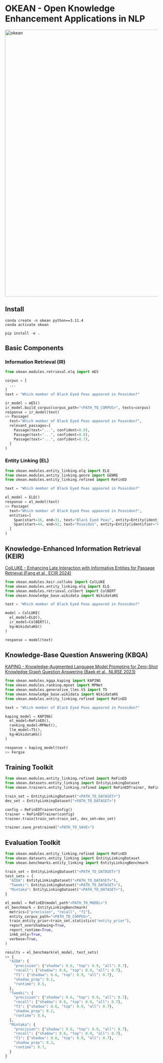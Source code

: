 # OKEAN - Open Knowledge Enhancement Applications in NLP

<img width="879" alt="okean" src="https://github.com/panuthept/OKEAN/assets/28400944/62ddb72d-e977-469c-8fde-380227724213">

## Install
```
conda create -n okean python==3.11.4
conda activate okean

pip install -e .
```

## Basic Components

### Information Retrieval (IR)

```python
from okean.modules.retrieval.elq import mE5

corpus = [
  ...
]
text = "Which member of Black Eyed Peas appeared in Poseidon?"

ir_model = mE5()
ir_model.build_corpus(corpus_path="<PATH_TO_CORPUS>", texts=corpus)
response = ir_model(text)
>> Passage(
  text="Which member of Black Eyed Peas appeared in Poseidon?",
  relevant_passages=[
    Passage(text="...", confident=0.9),
    Passage(text="...", confident=0.8),
    Passage(text="...", confident=0.7),
  ]
)
```

### Entity Linking (EL)

```python
from okean.modules.entity_linking.elq import ELQ
from okean.modules.entity_linking.genre import GENRE
from okean.modules.entity_linking.refined import ReFinED

text = "Which member of Black Eyed Peas appeared in Poseidon?"

el_model = ELQ()
response = el_model(text)
>> Passage(
  text="Which member of Black Eyed Peas appeared in Poseidon?",
  entities=[
    Span(start=16, end=31, text="Black Eyed Peas", entity=Entity(identifier="Q134541")),
    Span(start=44, end=52, text="Poseidon", entity=Entity(identifier="Q906633")),
  ]
)
```

## Knowledge-Enhanced Information Retrieval (KEIR)

[ColLUKE - Enhancing Late Interaction with Informative Entities for Passage Retrieval (Fang et al., ECIR 2024)](https://keirworkshop.github.io/assets/files/keir_4.pdf)

```python
from okean.modules.keir.colluke import ColLUKE
from okean.modules.entity_linking.elq import ELQ
from okean.modules.retrieval.colbert import ColBERT
from okean.knowledge_base.wikidata import WikidataKG

text = "Which member of Black Eyed Peas appeared in Poseidon?"

model = ColLUKE(
  el_model=ELQ(),
  ir_model=ColBERT(),
  kg=WikidataKG()
)

response = model(text)
```

## Knowledge-Base Question Answering (KBQA)

[KAPING - Knowledge-Augmented Language Model Prompting for Zero-Shot Knowledge Graph Question Answering (Baek et al., NLRSE 2023)](https://aclanthology.org/2023.nlrse-1.7)

```python
from okean.modules.kgqa.kaping import KAPING
from okean.modules.ranking.mpnet import MPNet
from okean.modules.generative_llms.t5 import T5
from okean.knowledge_base.wikidata import WikidataKG
from okean.modules.entity_linking.refined import ReFinED

text = "Which member of Black Eyed Peas appeared in Poseidon?"

kaping_model = KAPING(
  el_model=ReFinED(),
  ranking_model=MPNet(),
  llm_model=T5(),
  kg=WikidataKG()
)

response = kaping_model(text)
>> Fergie
```

## Training Toolkit
```python
from okean.modules.entity_linking.refined import ReFinED
from okean.datasets.entity_linking import EntityLinkingDataset
from okean.trainers.entity_linking.refined import ReFinEDTrainer, ReFinEDTrainerConfig

train_set = EntityLinkingDataset("<PATH_TO_DATASET>")
dev_set = EntityLinkingDataset("<PATH_TO_DATASET>")

config = ReFinEDTrainerConfig()
trainer = ReFinEDTrainer(config)
trainer.train(train_set=train_set, dev_set=dev_set)

trainer.save_pretrained("<PATH_TO_SAVE>")
```

## Evaluation Toolkit
```python
from okean.modules.entity_linking.refined import ReFinED
from okean.datasets.entity_linking import EntityLinkingDataset
from okean.benchmarks.entity_linking import EntityLinkingBenchmark

train_set = EntityLinkingDataset("<PATH_TO_DATASET>") 
test_sets = {
  "AIDA": EntityLinkingDataset("<PATH_TO_DATASET>"),
  "Tweeki": EntityLinkingDataset("<PATH_TO_DATASET>"),
  "Mintaka": EntityLinkingDataset("<PATH_TO_DATASET>"),
}

el_model = ReFinED(model_path"<PATH_TO_MODEL>")
el_benchmark = EntityLinkingBenchmark(
  metrics=["precision", "recall", "f1"],
  entity_corpus_path="<PATH_TO_CORPUS>",
  train_entity_prior=train_set.statistics("entity_prior"),
  report_overshadowing=True,
  report_runtime=True,
  inkb_only=True,
  verbose=True,
)

results = el_benchmark(el_model, test_sets)
>> {
  "AIDA": {
    "precision": {"shadow": 0.6, "top": 0.9, "all": 0.7},
    "recall": {"shadow": 0.6, "top": 0.9, "all": 0.7},
    "f1": {"shadow": 0.6, "top": 0.9, "all": 0.7},
    "shadow_prop": 0.1,
    "runtime": 0.5,
  },
  "Tweeki": {
    "precision": {"shadow": 0.6, "top": 0.9, "all": 0.7},
    "recall": {"shadow": 0.6, "top": 0.9, "all": 0.7},
    "f1": {"shadow": 0.6, "top": 0.9, "all": 0.7},
    "shadow_prop": 0.2,
    "runtime": 0.6,
  },
  "Mintaka": {
    "precision": {"shadow": 0.6, "top": 0.9, "all": 0.7},
    "recall": {"shadow": 0.6, "top": 0.9, "all": 0.7},
    "f1": {"shadow": 0.6, "top": 0.9, "all": 0.7},
    "shadow_prop": 0.3,
    "runtime": 0.7,
  }
}
```
